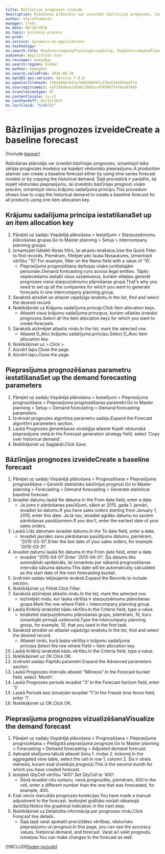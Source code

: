 ```yaml
---
title: Bāzlīnijas prognozes izveide
description: Ražošanas plānotājs var izveidot bāzlīnijas prognozes, izmantojot laika sērijas prognozes modeļus vai kopējot vēsturisko pieprasījumu.
author: ShylaThompson
manager: tfehr
ms.date: 08/29/2018
ms.topic: business-process
ms.prod: ''
ms.service: dynamics-ax-applications
ms.technology: ''
ms.search.form: ReqIntercompanyPlanningGroupSetup, ReqIntercompanyPlanningGroupAllocKeys, ReqDemPlanForecastParameters, ReqDemPlanCreateForecastDialog, SysQueryForm, ReqDemPlanForecastViewer
audience: Application User
ms.reviewer: kamaybac
ms.search.region: Global
ms.author: kamaybac
ms.search.validFrom: 2016-06-30
ms.dyn365.ops.version: Version 7.0.0
ms.openlocfilehash: f18da9563421e7e092869451376e53a450abdf7e
ms.sourcegitcommit: eaf330dbee1db96c20d5ac479f007747bea079eb
ms.translationtype: HT
ms.contentlocale: lv-LV
ms.lasthandoff: 02/15/2021
ms.locfileid: "5246721"
---
```

# <a name="create-a-baseline-forecast"></a><span data-ttu-id="53a82-103">Bāzlīnijas prognozes izveide</span><span class="sxs-lookup"><span data-stu-id="53a82-103">Create a baseline forecast</span></span>

[!include [banner](../../includes/banner.md)]

<span data-ttu-id="53a82-104">Ražošanas plānotājs var izveidot bāzlīnijas prognozes, izmantojot laika sērijas prognozes modeļus vai kopējot vēsturisko pieprasījumu.</span><span class="sxs-lookup"><span data-stu-id="53a82-104">A production planner can create a baseline forecast either by using time series forecast models or by copying the historical demand.</span></span> <span data-ttu-id="53a82-105">Šajā procedūrā ir parādīts, kā kopēt vēsturisko pieprasījumu, lai izveidotu bāzlīnijas prognozi visām precēm, izmantojot vienu krājumu sadalījuma principu.</span><span class="sxs-lookup"><span data-stu-id="53a82-105">This procedure shows how to copy the historical demand to create a baseline forecast for all products using one item allocation key.</span></span> 


## <a name="set-up-an-item-allocation-key"></a><span data-ttu-id="53a82-106">Krājumu sadalījuma principa iestatīšana</span><span class="sxs-lookup"><span data-stu-id="53a82-106">Set up an item allocation key</span></span>
1. <span data-ttu-id="53a82-107">Pārejiet uz sadaļu Vispārējā plānošana > Iestatījumi > Starpuzņēmumu plānošanas grupas.</span><span class="sxs-lookup"><span data-stu-id="53a82-107">Go to Master planning > Setup > Intercompany planning groups.</span></span>
2. <span data-ttu-id="53a82-108">Izmantojiet līdzekli Ātrais filtrs, lai atrastu ierakstus.</span><span class="sxs-lookup"><span data-stu-id="53a82-108">Use the Quick Filter to find records.</span></span> <span data-ttu-id="53a82-109">Piemēram, filtrējiet pēc lauka Nosaukums, izmantojot vērtību "10".</span><span class="sxs-lookup"><span data-stu-id="53a82-109">For example, filter on the Name field with a value of '10'.</span></span>
    * <span data-ttu-id="53a82-110">Pieprasījuma prognozēšana darbojas visām juridiskajām personām.</span><span class="sxs-lookup"><span data-stu-id="53a82-110">Demand forecasting runs across legal entities.</span></span> <span data-ttu-id="53a82-111">Tāpēc nepieciešams iestatīt visus uzņēmumus, kuriem vēlaties ģenerēt prognozes vienā starpuzņēmumu plānošanas grupā.</span><span class="sxs-lookup"><span data-stu-id="53a82-111">That's why you need to set up all the companies for which you want to generate forecasts in one intercompany planning group.</span></span>  
3. <span data-ttu-id="53a82-112">Sarakstā atrodiet un atlasiet vajadzīgo ierakstu.</span><span class="sxs-lookup"><span data-stu-id="53a82-112">In the list, find and select the desired record.</span></span>
4. <span data-ttu-id="53a82-113">Noklikšķiniet uz Krājumu sadalījuma principi.</span><span class="sxs-lookup"><span data-stu-id="53a82-113">Click Item allocation keys.</span></span>
    * <span data-ttu-id="53a82-114">Atlasiet visus krājumu sadalījuma principus, kuriem vēlaties izveidot prognozes.</span><span class="sxs-lookup"><span data-stu-id="53a82-114">Select all the item allocation keys for which you want to create forecasts.</span></span>  
5. <span data-ttu-id="53a82-115">Sarakstā atzīmējiet atlasīto rindu.</span><span class="sxs-lookup"><span data-stu-id="53a82-115">In the list, mark the selected row.</span></span>
    * <span data-ttu-id="53a82-116">Atlasiet D_Aloc krājumu sadalījuma principu.</span><span class="sxs-lookup"><span data-stu-id="53a82-116">Select D_Aloc item allocation key.</span></span>  
6. <span data-ttu-id="53a82-117">Noklikšķiniet uz >.</span><span class="sxs-lookup"><span data-stu-id="53a82-117">Click >.</span></span>
7. <span data-ttu-id="53a82-118">Aizvērt lapu.</span><span class="sxs-lookup"><span data-stu-id="53a82-118">Close the page.</span></span>
8. <span data-ttu-id="53a82-119">Aizvērt lapu.</span><span class="sxs-lookup"><span data-stu-id="53a82-119">Close the page.</span></span>

## <a name="set-up-the-demand-forecasting-parameters"></a><span data-ttu-id="53a82-120">Pieprasījuma prognozēšanas parametru iestatīšana</span><span class="sxs-lookup"><span data-stu-id="53a82-120">Set up the demand forecasting parameters</span></span>
1. <span data-ttu-id="53a82-121">Pārejiet uz sadaļu Vispārējā plānošana > Iestatījumi > Pieprasījuma prognozēšana > Pieprasījuma prognozēšanas parametri.</span><span class="sxs-lookup"><span data-stu-id="53a82-121">Go to Master planning > Setup > Demand forecasting > Demand forecasting parameters.</span></span>
2. <span data-ttu-id="53a82-122">Izvērsiet prognozes algoritma parametru sadaļu.</span><span class="sxs-lookup"><span data-stu-id="53a82-122">Expand the Forecast algorithm parameters section.</span></span>
3. <span data-ttu-id="53a82-123">Laukā Prognozes ģenerēšanas stratēģija atlasiet Kopēt vēsturiskā pieprasījuma vietā.</span><span class="sxs-lookup"><span data-stu-id="53a82-123">In the Forecast generation strategy field, select 'Copy over historical demand'.</span></span>
4. <span data-ttu-id="53a82-124">Noklikšķiniet uz Saglabāt.</span><span class="sxs-lookup"><span data-stu-id="53a82-124">Click Save.</span></span>

## <a name="create-a-baseline-forecast"></a><span data-ttu-id="53a82-125">Bāzlīnijas prognozes izveide</span><span class="sxs-lookup"><span data-stu-id="53a82-125">Create a baseline forecast</span></span>
1. <span data-ttu-id="53a82-126">Pārejiet uz sadaļu Vispārējā plānošana > Prognozēšana > Pieprasījuma prognozēšana > Ģenerēt statistisko bāzlīnijas prognozi.</span><span class="sxs-lookup"><span data-stu-id="53a82-126">Go to Master planning > Forecasting > Demand forecasting > Generate statistical baseline forecast.</span></span>
2. <span data-ttu-id="53a82-127">Ievadiet datumu laukā No datuma.</span><span class="sxs-lookup"><span data-stu-id="53a82-127">In the From date field, enter a date.</span></span>
    * <span data-ttu-id="53a82-128">Ja jums ir pārdošanas pasūtījumi, sākot ar 2015. gada 1. janvāri, ievadiet šo datumu.</span><span class="sxs-lookup"><span data-stu-id="53a82-128">If you have sales orders starting from January 1, 2015, enter this date.</span></span> <span data-ttu-id="53a82-129">Ja tā nav, ievadiet agrāko datumu no saviem pārdošanas pasūtījumiem.</span><span class="sxs-lookup"><span data-stu-id="53a82-129">If you don't, enter the earliest date of your sales orders.</span></span>  
3. <span data-ttu-id="53a82-130">Laukā Līdz datumam ievadiet datumu.</span><span class="sxs-lookup"><span data-stu-id="53a82-130">In the To date field, enter a date.</span></span>
    * <span data-ttu-id="53a82-131">Ievadiet jaunāko savu pārdošanas pasūtījumu datumu, piemēram, “2015-03-31”.</span><span class="sxs-lookup"><span data-stu-id="53a82-131">Enter the last date of your sales orders, for example '2015-03-31'.</span></span>  
4. <span data-ttu-id="53a82-132">Ievadiet datumu laukā No datuma.</span><span class="sxs-lookup"><span data-stu-id="53a82-132">In the From date field, enter a date.</span></span>
    * <span data-ttu-id="53a82-133">Ievadiet “2015-04-01”.</span><span class="sxs-lookup"><span data-stu-id="53a82-133">Enter '2015-04-01'.</span></span> <span data-ttu-id="53a82-134">Šis datums tiks automātiski aprēķināts, lai izmantotu par nākamā prognozēšanas intervāla sākuma datumu.</span><span class="sxs-lookup"><span data-stu-id="53a82-134">This date will be automatically calculated as the start date of the next forecasting bucket.</span></span>  
5. <span data-ttu-id="53a82-135">Izvērsiet sadaļu Iekļaujamie ieraksti.</span><span class="sxs-lookup"><span data-stu-id="53a82-135">Expand the Records to include section.</span></span>
6. <span data-ttu-id="53a82-136">Noklikšķiniet uz Filtrēt.</span><span class="sxs-lookup"><span data-stu-id="53a82-136">Click Filter.</span></span>
7. <span data-ttu-id="53a82-137">Sarakstā atzīmējiet atlasīto rindu.</span><span class="sxs-lookup"><span data-stu-id="53a82-137">In the list, mark the selected row.</span></span>
    * <span data-ttu-id="53a82-138">Iezīmējiet rindu, kur lauka vērtība ir starpuzņēmumu plānošanas grupa.</span><span class="sxs-lookup"><span data-stu-id="53a82-138">Mark the row where Field = Intercompany planning group.</span></span>  
8. <span data-ttu-id="53a82-139">Laukā Kritēriji ierakstiet kādu vērtību.</span><span class="sxs-lookup"><span data-stu-id="53a82-139">In the Criteria field, type a value.</span></span>
    * <span data-ttu-id="53a82-140">Ierakstiet starpuzņēmumu plānošanas grupu, piemēram, 10, kuru izmantojāt pirmajā uzdevumā.</span><span class="sxs-lookup"><span data-stu-id="53a82-140">Type the intercompany planning group, for example, 10, that you used in the first task.</span></span>  
9. <span data-ttu-id="53a82-141">Sarakstā atrodiet un atlasiet vajadzīgo ierakstu.</span><span class="sxs-lookup"><span data-stu-id="53a82-141">In the list, find and select the desired record.</span></span>
    * <span data-ttu-id="53a82-142">Atlasiet rindu, kurā lauka vērtība ir krājumu sadalījuma princips.</span><span class="sxs-lookup"><span data-stu-id="53a82-142">Select the row where Field = Item allocation key.</span></span>  
10. <span data-ttu-id="53a82-143">Laukā Kritēriji ierakstiet kādu vērtību.</span><span class="sxs-lookup"><span data-stu-id="53a82-143">In the Criteria field, type a value.</span></span>
11. <span data-ttu-id="53a82-144">Noklikšķiniet uz OK.</span><span class="sxs-lookup"><span data-stu-id="53a82-144">Click OK.</span></span>
12. <span data-ttu-id="53a82-145">Izvērsiet sadaļu Papildu parametri.</span><span class="sxs-lookup"><span data-stu-id="53a82-145">Expand the Advanced parameters section.</span></span>
13. <span data-ttu-id="53a82-146">Laukā Prognozes intervāls atlasiet "Mēnesis".</span><span class="sxs-lookup"><span data-stu-id="53a82-146">In the Forecast bucket field, select 'Month'.</span></span>
14. <span data-ttu-id="53a82-147">Laukā Prognozes periods ievadiet "3".</span><span class="sxs-lookup"><span data-stu-id="53a82-147">In the Forecast horizon field, enter '3'.</span></span>
15. <span data-ttu-id="53a82-148">Laukā Periods bez izmaiņām ievadiet “1”.</span><span class="sxs-lookup"><span data-stu-id="53a82-148">In the Freeze time fence field, enter '1'.</span></span>
16. <span data-ttu-id="53a82-149">Noklikšķiniet uz OK.</span><span class="sxs-lookup"><span data-stu-id="53a82-149">Click OK.</span></span>

## <a name="visualize-the-demand-forecast"></a><span data-ttu-id="53a82-150">Pieprasījuma prognozes vizualizēšana</span><span class="sxs-lookup"><span data-stu-id="53a82-150">Visualize the demand forecast</span></span>
1. <span data-ttu-id="53a82-151">Pārejiet uz sadaļu Vispārējā plānošana > Prognozēšana > Pieprasījuma prognozēšana > Pielāgotā pieprasījuma prognoze.</span><span class="sxs-lookup"><span data-stu-id="53a82-151">Go to Master planning > Forecasting > Demand forecasting > Adjusted demand forecast.</span></span>
2. <span data-ttu-id="53a82-152">Apkoptā skatījuma tabulā atlasiet šūnu 1. rindas 2. kolonnā.</span><span class="sxs-lookup"><span data-stu-id="53a82-152">In the aggregated view table, select the cell in row 1, column 2.</span></span> <span data-ttu-id="53a82-153">Šis ir otrais mēnesis, kuram esat izveidojis prognozi.</span><span class="sxs-lookup"><span data-stu-id="53a82-153">This is the second month for which you have created forecast.</span></span>
3. <span data-ttu-id="53a82-154">Iestatiet QtyCell vērtību "400".</span><span class="sxs-lookup"><span data-stu-id="53a82-154">Set QtyCell to '400'.</span></span>
    * <span data-ttu-id="53a82-155">Šūnā ievadiet citu numuru, nevis prognozēto, piemēram, 400.</span><span class="sxs-lookup"><span data-stu-id="53a82-155">In the cell, enter a different number than the one that was forecasted, for example, 400.</span></span>  
4. <span data-ttu-id="53a82-156">Esat veicis manuālās prognozes korekcijas.</span><span class="sxs-lookup"><span data-stu-id="53a82-156">You have made a manual adjustment to the forecast.</span></span> <span data-ttu-id="53a82-157">Ievērojiet grafisko norādi nākamajā darbībā.</span><span class="sxs-lookup"><span data-stu-id="53a82-157">Notice the graphical indication in the next step.</span></span>
5. <span data-ttu-id="53a82-158">Noklikšķiniet uz Detalizēta informācija par prognozes rindu.</span><span class="sxs-lookup"><span data-stu-id="53a82-158">Click Forecast line details.</span></span>
    * <span data-ttu-id="53a82-159">Šajā lapā varat apskatīt precizitātes vērtības, vēsturisko pieprasījumu un prognozi.</span><span class="sxs-lookup"><span data-stu-id="53a82-159">In this page, you can see the accuracy values, historical demand, and forecast.</span></span> <span data-ttu-id="53a82-160">Varat arī veikt prognožu izmaiņas.</span><span class="sxs-lookup"><span data-stu-id="53a82-160">You can make changes to the forecast as well.</span></span>  



[!INCLUDE[footer-include](../../../includes/footer-banner.md)]
